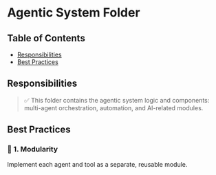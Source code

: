 # Agentic System Folder

## Table of Contents

* [Responsibilities](#responsibilities)
* [Best Practices](#best-practices)

## Responsibilities

> ✅ This folder contains the agentic system logic and components: multi-agent orchestration, automation, and AI-related modules.

## Best Practices

### 🔹 1. Modularity

Implement each agent and tool as a separate, reusable module.